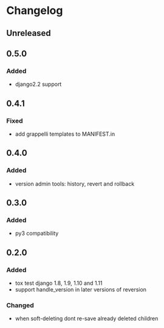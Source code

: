 # Changelog


## Unreleased


## 0.5.0
### Added
- django2.2 support


## 0.4.1
### Fixed
- add grappelli templates to MANIFEST.in


## 0.4.0
### Added
- version admin tools: history, revert and rollback


## 0.3.0
### Added
- py3 compatibility


## 0.2.0
### Added
- tox test django 1.8, 1.9, 1.10 and 1.11
- support handle_version in later versions of reversion
### Changed
- when soft-deleting dont re-save already deleted children